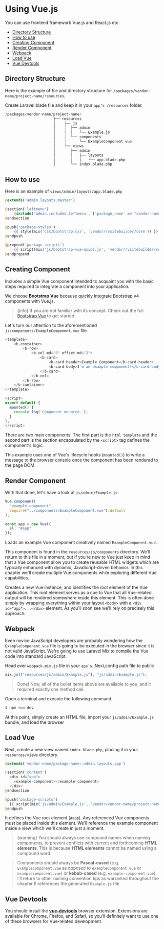# Using Vue.js

You can use frontend framework Vue.js and React.js etc.

- [Directory Structure](#directory-structure)
- [How to use](#how-to-use)
- [Creating Component](#creating-component)
- [Render Component](#render-component)
- [Webpack](#webpack)
- [Load Vue](#load-vue)
- [Vue Devtools](#vue-devtools)

## Directory Structure

Here is the example of file and directory structure for `/packages/vendor-name/project-name/resources`.

Create Laravel blade file and keep it in your `app’s /resources` folder.

```php
/packages/vendor-name/project-name/
                      ├── resources
                      │    ├── js
                      │    │  ├── admin
                      │    │  │   └── Example.js
                      │    │  └── components
                      │    │      └── ExampleComponent.vue
                      │    └── views
                      │       ├── admin
                      │       │   ├── layouts
                      │       │   │   └── app.blade.php
                      │       └── index.blade.php


```

## How to use

Here is an example of `views/admin/layouts/app.blade.php`

```php
@extends('admin.layouts.master')

@section('leftmenu')
	@include('admin.includes.leftmenu', ['package_name' => "vendor-name/project-name"])
@endsection

@push('package-styles')
    {{ style(mix('css/bootstrap.css', 'vendor/rvsitebuilder/core')) }}
@endpush

@prepend('package-scripts')
    {{ script(mix('js/bootstrap-vue-axios.js', 'vendor/rvsitebuilder/core')) }}
@endprepend

```

## Creating Component

Includes a simple Vue component intended to acquaint you with the basic steps required to integrate a component into your application.

We choose **[Bootstrap Vue](https://bootstrap-vue.js.org)** because quickly integrate Bootstrap v4 components with Vue.js.

> {info} If you are not familiar with its concept. Check out the full [Bootstrap Vue](https://bootstrap-vue.js.org) to get started.

Let's turn our attention to the aforementioned `js/components/ExampleComponent.vue` file.

```javascript
<template>
    <b-container>
        <b-row>
            <b-col md="8" offset-md="2">
                <b-card>
                    <b-card-header>Example Component</b-card-header>
                    <b-card-body>I'm an example component!</b-card-body>
                </b-card>
            </b-col>
        </b-row>
    </b-container>
</template>

<script>
export default {
  mounted() {
    console.log('Component mounted.');
  }
};
</script>
```

There are two main components. The first part is the `html template` and the second part is the section encapsulated by the `<script>` tag defines the component's logic.

This example uses one of Vue's lifecycle hooks (`mounted()`) to write a message to the browser console once the component has been rendered to the page DOM.

## Render Component

With that done, let's have a look at `js/admin/Example.js`:

```javascript
Vue.component(
  "example-component",
  require("../components/ExampleComponent.vue").default
);

const app = new Vue({
  el: "#app"
});
```

Loads an example Vue component creatively named `ExampleComponent.vue`.

This component is found in the `resources/js/components` directory. We'll return to this file in a moment, but if you're new to Vue just keep in mind that a Vue component allow you to create reusable HTML widgets which are typically enhanced with dynamic, JavaScript-driven behavior. In this chapter we'll create multiple Vue components while exploring different Vue capabilities.

Creates a new Vue instance, and identifies the root element of the Vue application. This root element serves as a cue to Vue that all Vue-related output will be rendered somewhere inside this element. This is often done simply by wrapping everything within your layout `<body>` with a `<div id="app">...</div>` element. As you'll soon see we'll rely on precisely this approach.

## Webpack

Even novice JavaScript developers are probably wondering how the `ExampleComponent.vue` file is going to be executed in the browser since it is not valid JavaScript. We're going to use Laravel Mix to compile the Vue code into standard JavaScript.

Head over `webpack.mix.js` file in your `app’s`.
Next,config path file to public

```js
mix.js(["resources/js/admin/Example.js"], "js/admin/Example.js");
```

> Done! Now, all of the bullet items above are available to you, and it required exactly one method call.

Open a terminal and execute the following command.

```php
$ npm run dev
```

At this point, simply create an HTML file, import your `js/admin/Example.js` bundle, and load the browser

## Load Vue

Next, create a new view named `index.blade.php`, placing it in your `resources/views` directory.

```php
@extends('vendor-name/package-name::admin.layouts.app')

@section('content')
  <div id="app">
    <example-component></example-component>
  </div>
@endsection

@push('package-scripts')
  {{ script(mix('js/admin/Example.js', 'vendor/vendor-name/project-name')) }}
@endpush
```

It defines the Vue root element (`#app`). Any referenced Vue components must be placed inside this element. We'll reference the example component inside a view which we'll create in just a moment.

> {warning} You should always use compound names when naming components, to prevent conflicts with current and forthcoming **HTML elements**. This is because **HTML elements** cannot be named using a compound word.

> Components should always be **Pascal-cased** (e.g. `ExampleComponent.vue` as opposed to `exampleComponent.vue` or `examplecomponent.vue`) or **kebab-cased** (e.g. `example-component.vue`). I'll return to other naming convention tips as warranted throughout the chapter It references the generated `Example.js` file

## Vue Devtools

You should install the **[vue-devtools](https://github.com/vuejs/vue-devtools)** browser extension. Extensions are available for Chrome, Firefox, and Safari, so you'll definitely want to use one of these browsers for Vue-related development.
